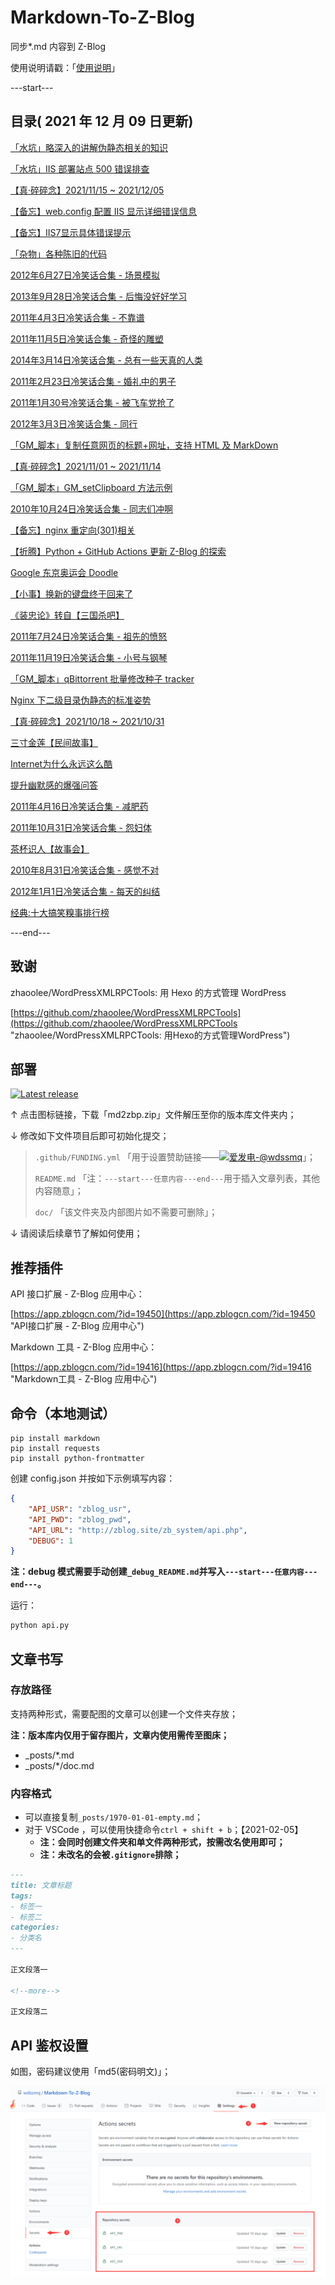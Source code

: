 # Markdown-To-Z-Blog

同步*.md 内容到 Z-Blog

使用说明请戳：「[使用说明](#部署 "使用说明")」

---start---

## 目录( 2021 年 12 月 09 日更新)

[「水坑」略深入的讲解伪静态相关的知识](https://www.wdssmq.com/post/20190704012.html "「水坑」略深入的讲解伪静态相关的知识")

[「水坑」IIS 部署站点 500 错误排查](https://www.wdssmq.com/post/20130316783.html "「水坑」IIS 部署站点 500 错误排查")

[【真·碎碎念】2021/11/15 ~ 2021/12/05](https://www.wdssmq.com/post/20190802017.html "【真·碎碎念】2021/11/15 ~ 2021/12/05")

[【备忘】web.config 配置 IIS 显示详细错误信息](https://www.wdssmq.com/post/20160901698.html "【备忘】web.config 配置 IIS 显示详细错误信息")

[【备忘】IIS7显示具体错误提示](https://www.wdssmq.com/post/BeiWang-IIS7XianShiJuTiCuoWuTiShi.html "【备忘】IIS7显示具体错误提示")

[「杂物」各种陈旧的代码](https://www.wdssmq.com/post/20210923550.html "「杂物」各种陈旧的代码")

[2012年6月27日冷笑话合集 - 场景模拟](https://www.wdssmq.com/post/20100202996.html "2012年6月27日冷笑话合集 - 场景模拟")

[2013年9月28日冷笑话合集 - 后悔没好好学习](https://www.wdssmq.com/post/20130928962.html "2013年9月28日冷笑话合集 - 后悔没好好学习")

[2011年4月3日冷笑话合集 - 不靠谱](https://www.wdssmq.com/post/2011Nian4Yue3RiLengXiaoHuaHeJi-BuKaoPu.html "2011年4月3日冷笑话合集 - 不靠谱")

[2011年11月5日冷笑话合集 - 奇怪的雕塑](https://www.wdssmq.com/post/2011Nian11Yue5RiLengXiaoHuaHeJi-QiGuaiDeDiaoSu.html "2011年11月5日冷笑话合集 - 奇怪的雕塑")

[2014年3月14日冷笑话合集 - 总有一些天真的人类](https://www.wdssmq.com/post/20140314549.html "2014年3月14日冷笑话合集 - 总有一些天真的人类")

[2011年2月23日冷笑话合集 - 婚礼中的男子](https://www.wdssmq.com/post/20120521975.html "2011年2月23日冷笑话合集 - 婚礼中的男子")

[2011年1月30号冷笑话合集 - 被飞车党抢了](https://www.wdssmq.com/post/2012062198.html "2011年1月30号冷笑话合集 - 被飞车党抢了")

[2012年3月3日冷笑话合集 - 同行](https://www.wdssmq.com/post/20120303935.html "2012年3月3日冷笑话合集 - 同行")

[「GM_脚本」复制任意网页的标题+网址，支持 HTML 及 MarkDown](https://www.wdssmq.com/post/20201104429.html "「GM_脚本」复制任意网页的标题+网址，支持 HTML 及 MarkDown")

[【真·碎碎念】2021/11/01 ~ 2021/11/14](https://www.wdssmq.com/post/20211115770.html "【真·碎碎念】2021/11/01 ~ 2021/11/14")

[「GM_脚本」GM_setClipboard 方法示例](https://www.wdssmq.com/post/20211108343.html "「GM_脚本」GM_setClipboard 方法示例")

[2010年10月24日冷笑话合集 - 同志们冲啊](https://www.wdssmq.com/post/2010Nian10Yue24RiXiaoHuaHeJi-TongZhiMenChongA.html "2010年10月24日冷笑话合集 - 同志们冲啊")

[【备忘】nginx 重定向(301)相关](https://www.wdssmq.com/post/20140819797.html "【备忘】nginx 重定向(301)相关")

[【折腾】Python + GitHub Actions 更新 Z-Blog 的探索](https://www.wdssmq.com/post/20210129918.html "【折腾】Python + GitHub Actions 更新 Z-Blog 的探索")

[Google 东京奥运会 Doodle](https://www.wdssmq.com/post/20210723446.html "Google 东京奥运会 Doodle")

[【小事】换新的键盘终于回来了](https://www.wdssmq.com/post/20140512942.html "【小事】换新的键盘终于回来了")

[《装忠论》转自【三国杀吧】](https://www.wdssmq.com/post/ZhuangZhongLun-ZhuanZiSanGuoShaBa.html "《装忠论》转自【三国杀吧】")

[2011年7月24日冷笑话合集 - 祖先的愤怒](https://www.wdssmq.com/post/2011Nian7Yue24RiLengXiaoHuaHeJi-ZuXianDeFenNu.html "2011年7月24日冷笑话合集 - 祖先的愤怒")

[2011年11月19日冷笑话合集 - 小号与钢琴](https://www.wdssmq.com/post/2011Nian11Yue19RiLengXiaoHuaHeJi-XiaoHaoYuGangQin.html "2011年11月19日冷笑话合集 - 小号与钢琴")

[「GM_脚本」qBittorrent 批量修改种子 tracker](https://www.wdssmq.com/post/20191117777.html "「GM_脚本」qBittorrent 批量修改种子 tracker")

[Nginx 下二级目录伪静态的标准姿势](https://www.wdssmq.com/post/20190721016.html "Nginx 下二级目录伪静态的标准姿势")

[【真·碎碎念】2021/10/18 ~ 2021/10/31](https://www.wdssmq.com/post/20100227147.html "【真·碎碎念】2021/10/18 ~ 2021/10/31")

[三寸金莲【民间故事】](https://www.wdssmq.com/post/20130915139.html "三寸金莲【民间故事】")

[Internet为什么永远这么酷](https://www.wdssmq.com/post/20100301485.html "Internet为什么永远这么酷")

[提升幽默感的爆强问答](https://www.wdssmq.com/post/20100304315.html "提升幽默感的爆强问答")

[2011年4月16日冷笑话合集 - 减肥药](https://www.wdssmq.com/post/2011Nian4Yue16RiLengXiaoHuaHeJi-JianFeiYao.html "2011年4月16日冷笑话合集 - 减肥药")

[2011年10月31日冷笑话合集 - 怨妇体](https://www.wdssmq.com/post/2011Nian10Yue31RiLengXiaoHuaHeJi-YuanFuTi.html "2011年10月31日冷笑话合集 - 怨妇体")

[茶杯识人【故事会】](https://www.wdssmq.com/post/20130911999.html "茶杯识人【故事会】")

[2010年8月31日冷笑话合集 - 感觉不对](https://www.wdssmq.com/post/20130314469.html "2010年8月31日冷笑话合集 - 感觉不对")

[2012年1月1日冷笑话合集 - 每天的纠结](https://www.wdssmq.com/post/2012010199.html "2012年1月1日冷笑话合集 - 每天的纠结")

[经典:十大搞笑糗事排行榜](https://www.wdssmq.com/post/JingDian-ShiDaGaoXiaoShiPaiXingBang.html "经典:十大搞笑糗事排行榜")

---end---

## 致谢

zhaoolee/WordPressXMLRPCTools: 用 Hexo 的方式管理 WordPress

[https://github.com/zhaoolee/WordPressXMLRPCTools](https://github.com/zhaoolee/WordPressXMLRPCTools "zhaoolee/WordPressXMLRPCTools: 用Hexo的方式管理WordPress")

## 部署

[![Latest release](https://img.shields.io/github/v/release/wdssmq/Markdown-To-Z-Blog?style=flat-square)](https://github.com/wdssmq/Markdown-To-Z-Blog/releases/latest "Latest release")

↑ 点击图标链接，下载「md2zbp.zip」文件解压至你的版本库文件夹内；

↓ 修改如下文件项目后即可初始化提交；

> `.github/FUNDING.yml` 「用于设置赞助链接——<a class="img-wrap" target="_blank" title="爱发电-@wdssmq" href="https://afdian.net/@wdssmq"><img src="https://img.shields.io/badge/%E7%88%B1%E5%8F%91%E7%94%B5-%40wdssmq-blueviolet" title="爱发电-@wdssmq" alt="爱发电-@wdssmq"></a>」；
>
> `README.md` 「注：`---start---任意内容---end---`用于插入文章列表，其他内容随意」；
>
> `doc/` 「该文件夹及内部图片如不需要可删除」；

↓ 请阅读后续章节了解如何使用；

## 推荐插件

API 接口扩展 - Z-Blog 应用中心：

[https://app.zblogcn.com/?id=19450](https://app.zblogcn.com/?id=19450 "API接口扩展 - Z-Blog 应用中心")

Markdown 工具 - Z-Blog 应用中心：

[https://app.zblogcn.com/?id=19416](https://app.zblogcn.com/?id=19416 "Markdown工具 - Z-Blog 应用中心")

## 命令（本地测试）

```shell
pip install markdown
pip install requests
pip install python-frontmatter
```

创建 config.json 并按如下示例填写内容：

```json
{
    "API_USR": "zblog_usr",
    "API_PWD": "zblog_pwd",
    "API_URL": "http://zblog.site/zb_system/api.php",
    "DEBUG": 1
}
```

**注：debug 模式需要手动创建`_debug_README.md`并写入`---start---任意内容---end---`。**

运行：

```bash
python api.py
```

## 文章书写

### 存放路径

支持两种形式，需要配图的文章可以创建一个文件夹存放；

**注：版本库内仅用于留存图片，文章内使用需传至图床；**

- _posts/*.md
- _posts/*/doc.md

### 内容格式

- 可以直接复制`_posts/1970-01-01-empty.md`；
- 对于 VSCode ，可以使用快捷命令`ctrl + shift + b`；【2021-02-05】
  - **注：会同时创建文件夹和单文件两种形式，按需改名使用即可；**
  - **注：未改名的会被`.gitignore`排除；**

```md
---
title: 文章标题
tags:
- 标签一
- 标签二
categories:
- 分类名
---

正文段落一

<!--more-->

正文段落二

```

## API 鉴权设置

如图，密码建议使用「md5(密码明文)」；

![001](doc/001.png "001")

